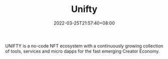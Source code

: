﻿---
weight: 
title: "Unifty"
description: "UNIFTY is a no-code NFT ecosystem with a continuously growing collection of tools, services and micro dapps for the fast emerging Creator Economy."
date: 2022-03-25T21:57:40+08:00
lastmod: 2022-03-25T16:45:40+08:00
draft: false
authors: ["Metabd"]
featuredImage: "508.jpg"
link: "https://zh.unifty.com/"
tags: ["Unifty","数字收藏品"]
categories: ["navigation"]
navigation: ["数字收藏品"]
lightgallery: true
toc: true
pinned: false
recommend: false
recommend1: false
---
UNIFTY is a no-code NFT ecosystem with a continuously growing collection of tools, services and micro dapps for the fast emerging Creator Economy.
